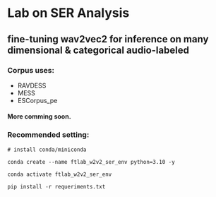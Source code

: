 # Lab on SER Analysis 
## fine-tuning wav2vec2 for inference on many dimensional & categorical audio-labeled 

### Corpus uses:
 - RAVDESS
 - MESS
 - ESCorpus_pe

#### More comming soon.

### Recommended setting:
```shell
# install conda/miniconda

conda create --name ftlab_w2v2_ser_env python=3.10 -y

conda activate ftlab_w2v2_ser_env

pip install -r requeriments.txt
```